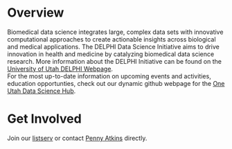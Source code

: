 # Overview
Biomedical data science integrates large, complex data sets with innovative computational approaches to create actionable insights across biological and medical applications. The DELPHI Data Science Initiative aims to drive innovation in health and medicine by catalyzing biomedical data science research. More information about the DELPHI Initiative can be found on the [University of Utah DELPHI Webpage](https://uofuhealth.utah.edu/delphi-data-science-initiative).   
For the most up-to-date information on upcoming events and activities, education opportunties, check out our dynamic github webpage for the [One Utah Data Science Hub](https://utah-data-science-hub.github.io/).
  
# Get Involved
Join our [listserv](https://www.lists.utah.edu/wws/subscribe/delphi?previous_action=info) or contact [Penny Atkins](mailto:pennyatkins@hsc.utah.edu) directly.



